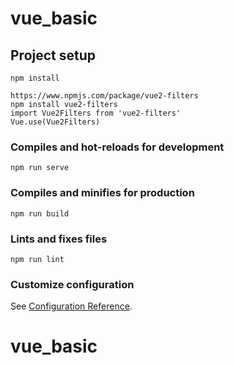 # vue_basic

## Project setup
```
npm install

https://www.npmjs.com/package/vue2-filters
npm install vue2-filters
import Vue2Filters from 'vue2-filters'
Vue.use(Vue2Filters)

```

### Compiles and hot-reloads for development
```
npm run serve
```

### Compiles and minifies for production
```
npm run build
```

### Lints and fixes files
```
npm run lint
```

### Customize configuration
See [Configuration Reference](https://cli.vuejs.org/config/).
# vue_basic
